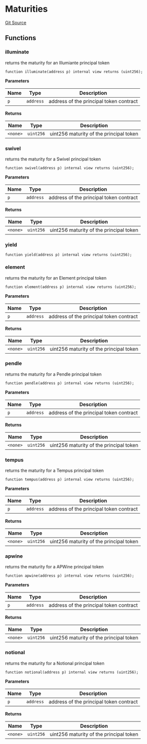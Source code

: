 # Maturities
[Git Source](https://github.com/Swivel-Finance/illuminate/blob/7162e4822e4bbebd99b67c43e703ecedf92a2138/src/lib/Maturities.sol)


## Functions
### illuminate

returns the maturity for an Illumiante principal token


```solidity
function illuminate(address p) internal view returns (uint256);
```
**Parameters**

|Name|Type|Description|
|----|----|-----------|
|`p`|`address`|address of the principal token contract|

**Returns**

|Name|Type|Description|
|----|----|-----------|
|`<none>`|`uint256`|uint256 maturity of the principal token|


### swivel

returns the maturity for a Swivel principal token


```solidity
function swivel(address p) internal view returns (uint256);
```
**Parameters**

|Name|Type|Description|
|----|----|-----------|
|`p`|`address`|address of the principal token contract|

**Returns**

|Name|Type|Description|
|----|----|-----------|
|`<none>`|`uint256`|uint256 maturity of the principal token|


### yield


```solidity
function yield(address p) internal view returns (uint256);
```

### element

returns the maturity for an Element principal token


```solidity
function element(address p) internal view returns (uint256);
```
**Parameters**

|Name|Type|Description|
|----|----|-----------|
|`p`|`address`|address of the principal token contract|

**Returns**

|Name|Type|Description|
|----|----|-----------|
|`<none>`|`uint256`|uint256 maturity of the principal token|


### pendle

returns the maturity for a Pendle principal token


```solidity
function pendle(address p) internal view returns (uint256);
```
**Parameters**

|Name|Type|Description|
|----|----|-----------|
|`p`|`address`|address of the principal token contract|

**Returns**

|Name|Type|Description|
|----|----|-----------|
|`<none>`|`uint256`|uint256 maturity of the principal token|


### tempus

returns the maturity for a Tempus principal token


```solidity
function tempus(address p) internal view returns (uint256);
```
**Parameters**

|Name|Type|Description|
|----|----|-----------|
|`p`|`address`|address of the principal token contract|

**Returns**

|Name|Type|Description|
|----|----|-----------|
|`<none>`|`uint256`|uint256 maturity of the principal token|


### apwine

returns the maturity for a APWine principal token


```solidity
function apwine(address p) internal view returns (uint256);
```
**Parameters**

|Name|Type|Description|
|----|----|-----------|
|`p`|`address`|address of the principal token contract|

**Returns**

|Name|Type|Description|
|----|----|-----------|
|`<none>`|`uint256`|uint256 maturity of the principal token|


### notional

returns the maturity for a Notional principal token


```solidity
function notional(address p) internal view returns (uint256);
```
**Parameters**

|Name|Type|Description|
|----|----|-----------|
|`p`|`address`|address of the principal token contract|

**Returns**

|Name|Type|Description|
|----|----|-----------|
|`<none>`|`uint256`|uint256 maturity of the principal token|


